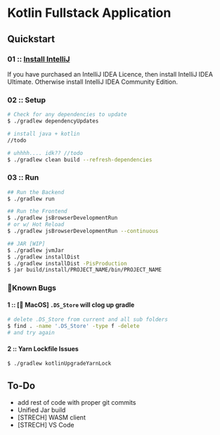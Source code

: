 # Kotlin Fullstack Application

## Quickstart

### 01 :: [Install IntelliJ](https://www.jetbrains.com/idea/download/other.html)
If you have purchased an IntelliJ IDEA Licence, then install IntelliJ IDEA Ultimate. Otherwise install IntelliJ IDEA Community Edition.

### 02 :: Setup
```bash
# Check for any dependencies to update
$ ./gradlew dependencyUpdates

# install java + kotlin
//todo

# uhhhh.... idk?? //todo
$ ./gradlew clean build --refresh-dependencies
```

### 03 :: Run
```bash
## Run the Backend
$ ./gradlew run

## Run the Frontend
$ ./gradlew jsBrowserDevelopmentRun
# or w/ Hot Reload
$ ./gradlew jsBrowserDevelopmentRun --continuous

## JAR [WIP]
$ ./gradlew jvmJar
$ ./gradlew installDist
$ ./gradlew installDist -PisProduction
$ jar build/install/PROJECT_NAME/bin/PROJECT_NAME
```

### 🐞Known Bugs

#### 1 :: [ MacOS] `.DS_Store` will clog up gradle
```bash
# delete .DS_Store from current and all sub folders
$ find . -name '.DS_Store' -type f -delete
# and try again 
```

#### 2 :: Yarn Lockfile Issues
```bash
$ ./gradlew kotlinUpgradeYarnLock
```

## To-Do

- add rest of code with proper git commits
- Unified Jar build
- [STRECH] WASM client
- [STRECH] VS Code